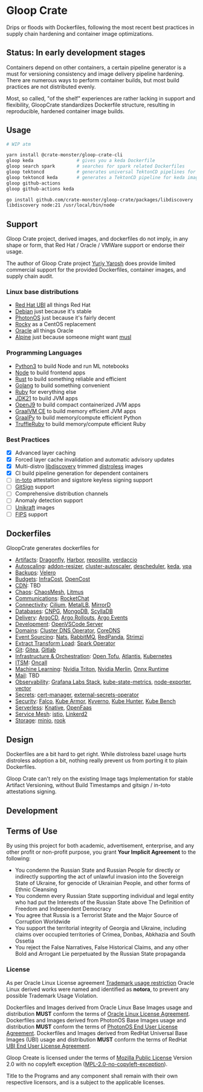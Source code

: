 # Gloop Crate

Drips or floods with Dockerfiles, following the most recent best practices in supply chain hardening and container image optimizations.

## Status: In early development stages

Containers depend on other containers, a certain pipeline generator is a must for versioning consistency and image delivery pipeline hardening.
There are numerous ways to perform container builds, but most build practices are not distributed evenly.

Most, so called, "of the shelf" experiences are rather lacking in support and flexibility, GloopCrate standardizes Dockerfile structure, resulting in reproducible, hardened container image builds.

## Usage

```bash
# WIP atm

yarn install @crate-monster/gloop-crate-cli
gloop keda                # gives you a keda Dockerfile
gloop search spark        # searches for spark related Dockerfiles
gloop tektoncd            # generates universal TektonCD pipelines for all the available images
gloop tektoncd keda       # generates a TektonCD pipeline for keda image
gloop github-actions
gloop github-actions keda

go install github.com/crate-monster/gloop-crate/packages/libdiscovery
libdiscovery node:21 /usr/local/bin/node
```

## Support

Gloop Crate project, derived images, and dockerfiles do not imply, in any shape or form, that Red Hat / Oracle / VMWare support or endorse their usage.

The author of Gloop Crate project [Yuriy Yarosh](yuriy@yarosh.dev) does provide limited commercial support for the provided Dockerfiles, container images, and supply chain audit.

### Linux base distributions

 - [Red Hat UBI](https://catalog.redhat.com/software/base-images) all things Red Hat
 - [Debian](https://www.debian.org) just because it's stable
 - [PhotonOS](https://vmware.github.io/photon/) just because it's fairly decent
 - [Rocky](https://rockylinux.org/) as a CentOS replacement
 - [Oracle](https://www.oracle.com/linux/) all things Oracle
 - [Alpine](https://www.alpinelinux.org/) just because someone might want [musl](https://musl.libc.org/)

### Programming Languages
 
 - [Python3](https://www.python.org/) to build Node and run ML notebooks 
 - [Node](https://nodejs.org) to build frontend apps
 - [Rust](https://www.rust-lang.org/) to build something reliable and efficient
 - [Golang](https://go.dev) to build something convenient
 - [Ruby](https://www.ruby-lang.org) for everything else
 - [JDK21](https://openjdk.org/projects/jdk/21/) to build JVM apps
 - [OpenJ9](https://eclipse.dev/openj9/) to build compact containerized JVM apps
 - [GraalVM CE](https://github.com/oracle/graal/) to build memory efficient JVM apps
 - [GraalPy](https://github.com/oracle/graalpython) to build memory/compute efficient Python
 - [TruffleRuby](https://github.com/oracle/truffleruby) to build memory/compute efficient Ruby

### Best Practices

 - [x] Advanced layer caching
 - [x] Forced layer cache invalidation and automatic advisory updates
 - [x] Multi-distro [libdiscovery](./packages/libdiscovery) trimmed [distroless](https://github.com/GoogleContainerTools/distroless) images 
 - [x] CI build pipeline generation for dependent containers
 - [ ] [in-toto](https://in-toto.io/) attestation and sigstore keyless signing support
 - [ ] [GitSign]() support
 - [ ] Comprehensive distribution channels 
 - [ ] Anomaly detection support
 - [ ] [Unikraft](https://unikraft.org/) images
 - [ ] [FIPS](https://csrc.nist.gov/pubs/fips/140-2/upd2/final) support

## Dockerfiles 

GloopCrate generates dockerfiles for

 - [Artifacts](./packages/gloop-crate-container-fluid/src/apps/artifacts): [Dragonfly](https://d7y.io/), [Harbor](https://goharbor.io/), [reposilite](https://reposilite.com/), [verdaccio](https://verdaccio.org/)
 - [Autoscaling](./packages/gloop-crate-container-fluid/src/apps/autoscaling): [addon-resizer](https://github.com/kubernetes/autoscaler/tree/master/addon-resizer), [cluster-autoscaler](https://github.com/kubernetes/autoscaler), [descheduler](https://github.com/kubernetes-sigs/descheduler), [keda](https://keda.sh/), [vpa](https://github.com/kubernetes/autoscaler/tree/master/vertical-pod-autoscaler)
 - [Backups](./packages/gloop-crate-container-fluid/src/apps/backups): [Velero](https://velero.io/)
 - [Budgets](./packages/gloop-crate-container-fluid/src/apps/budgets): [InfraCost](https://www.infracost.io/), [OpenCost](https://www.opencost.io/)
 - [CDN](./packages/gloop-crate-container-fluid/src/apps/cdn): TBD
 - [Chaos](./packages/gloop-crate-container-fluid/src/apps/chaos): [ChaosMesh](https://chaos-mesh.org/), [Litmus](https://www.litmus.com/)
 - [Communications](./packages/gloop-crate-container-fluid/src/apps/chaos): [RocketChat](https://www.rocket.chat/)
 - [Connectivity](./packages/gloop-crate-container-fluid/src/apps/connectivity): [Cilium](https://cilium.io/), [MetalLB](https://metallb.universe.tf/), [MirrorD](https://github.com/metalbear-co/mirrord)
 - [Databases](./packages/gloop-crate-container-fluid/src/apps/database): [CNPG](https://cloudnative-pg.io/), [MongoDB](https://www.mongodb.com/), [ScyllaDB](https://www.scylladb.com/)
 - [Delivery](./packages/gloop-crate-container-fluid/src/apps/delivery): [ArgoCD](https://argo-cd.readthedocs.io/en/stable/), [Argo Rollouts](https://argo-rollouts.readthedocs.io/en/stable/), [Argo Events](https://argoproj.github.io/argo-events/)
 - [Development](./packages/gloop-crate-container-fluid/src/apps/development): [OpenVSCode Server](https://github.com/gitpod-io/openvscode-server)
 - [Domains](./packages/gloop-crate-container-fluid/src/apps/domains): [Cluster DNS Operator](https://github.com/openshift/cluster-dns-operator), [CoreDNS](https://coredns.io/)
 - [Event Sourcing](./packages/gloop-crate-container-fluid/src/apps/event-sourcing): [Nats](https://nats.io/), [RabbitMQ](https://www.rabbitmq.com/), [RedPanda](https://redpanda.com/), [Strimzi](https://strimzi.io/)
 - [Extract Transform Load](./packages/gloop-crate-container-fluid/src/apps/extract-transform-load): [Spark Operator](https://github.com/GoogleCloudPlatform/spark-on-k8s-operator)
 - [Git](./packages/gloop-crate-container-fluid/src/apps/git): [Gitea](https://about.gitea.com/), [Gitlab](https://about.gitlab.com/)
 - [Infrastructure & Orchestration](./packages/gloop-crate-container-fluid/src/apps/infra): [Open Tofu](https://opentofu.org/), [Atlantis](https://www.runatlantis.io/), [Kubernetes](https://kubernetes.io/)
 - [ITSM](./packages/gloop-crate-container-fluid/src/apps/itsm): [Oncall](https://grafana.com/products/cloud/oncall/)
 - [Machine Learning](./packages/gloop-crate-container-fluid/src/apps/machine-learning): [Nvidia Triton](https://developer.nvidia.com/triton-inference-server), [Nvidia Merlin](https://developer.nvidia.com/merlin), [Onnx Runtime](https://onnxruntime.ai/) 
 - [Mail](./packages/gloop-crate-container-fluid/src/apps/mail): TBD
 - [Observability](./packages/gloop-crate-container-fluid/src/apps/observability): [Grafana Labs Stack](https://grafana.com/oss/), [kube-state-metrics](https://github.com/kubernetes/kube-state-metrics), [node-exporter](https://github.com/prometheus/node_exporter), [vector](https://vector.dev/)
 - [Secrets](./packages/gloop-crate-container-fluid/src/apps/secrets): [cert-manager](https://cert-manager.io/), [external-secrets-operator](https://external-secrets.io/latest/)
 - [Security](./packages/gloop-crate-container-fluid/src/apps/security): [Falco](https://falco.org/), [Kube Armor](https://kubearmor.io/), [Kyverno](https://kyverno.io/), [Kube Hunter](https://github.com/aquasecurity/kube-hunter), [Kube Bench](https://github.com/aquasecurity/kube-bench)
 - [Serverless](./packages/gloop-crate-container-fluid/src/apps/serverless): [Knative](https://knative.dev/docs/), [OpenFaas](https://www.openfaas.com/)
 - [Service Mesh](./packages/gloop-crate-container-fluid/src/apps/service-mesh): [istio](https://istio.io/), [Linkerd2](https://github.com/linkerd/linkerd2)
 - [Storage](./packages/gloop-crate-container-fluid/src/apps/storage): [minio](https://min.io/), [rook](https://rook.io/)

## Design

Dockerfiles are a bit hard to get right. While distroless bazel usage hurts distroless adoption a bit, nothing really prevent us from porting it to plain Dockerfiles.

Gloop Crate can't rely on the existing Image tags Implementation for stable Artifact Versioning, without Build Timestamps and gitsign / in-toto attestations signing.

## Development

## Terms of Use

By using this project for both academic, advertisement, enterprise, and any other profit or non-profit purpose, you grant **Your Implicit Agreement** to the following:

 - You condemn the Russian State and Russian People for directly or indirectly supporting the act of unlawful invasion into the Sovereign State of Ukraine, for genocide of Ukrainian People, and other forms of Ethnic Cleansing 
 - You condemn every Russian State supporting individual and legal entity who had put the Interests of the Russian State above The Definition of Freedom and Independent Democracy
 - You agree that Russia is a Terrorist State and the Major Source of Corruption Worldwide
 - You support the territorial integrity of Georgia and Ukraine, including claims over occupied territories of Crimea, Donbas, Abkhazia and South Ossetia
 - You reject the False Narratives, False Historical Claims, and any other Bold and Arrogant Lie perpetuated by the Russian State propaganda
 
### License

As per Oracle Linux License agreement [Trademark usage restriction](https://github.com/oracle/container-images/blob/main/LICENSE.txt#L61) Oracle Linux derived works were named and identified as **notora**, to prevent any possible Trademark Usage Violation.

Dockerfiles and Images derived from Oracle Linux Base Images usage and distribution **MUST** conform the terms of [Oracle Linux License Agreement](https://raw.githubusercontent.com/oracle/container-images/main/LICENSE.txt).
Dockerfiles and Images derived from PhotonOS Base Images usage and distribution **MUST** conform the terms of [PhotonOS End User License Agreement](https://raw.githubusercontent.com/vmware/photon/master/EULA.txt).
Dockerfiles and Images derived from RedHat Universal Base Images (UBI) usage and distribution **MUST** conform the terms of RedHat [UBI End User License Agreement](https://www.redhat.com/licenses/EULA_Red_Hat_Universal_Base_Image_English_20190422.pdf).

Gloop Create is licensed under the terms of [Mozilla Public License](LICENSE) Version 2.0 with no copyleft exception ([MPL-2.0-no-copyleft-exception](https://spdx.org/licenses/MPL-2.0-no-copyleft-exception.html)).

Title to the Programs and any component shall remain with their own respective licensors, and is a subject to the applicable licenses.
